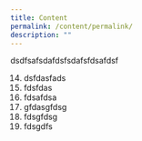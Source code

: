 ```yaml
---
title: Content
permalink: /content/permalink/
description: ""
---
```

dsdfsafsdafdsfsdafsfdsafdsf

14. dsfdasfads
15. fdsfdas
16. fdsafdsa
17. gfdasgfdsg
18. fdsgfdsg
19. fdsgdfs